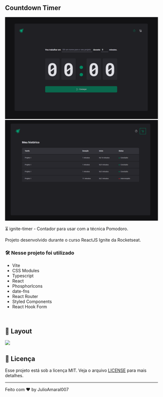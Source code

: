 ## Countdown Timer
<div align="center"> 
	<img alt="ignite-timer" title="#ignite-timer" src="https://github.com/bfukumori/ignite-timer/raw/main/.github/banner-1.PNG" />
</div>

<div align="center"> 
	<img alt="ignite-timer" title="#ignite-timer" src="https://github.com/bfukumori/ignite-timer/raw/main/.github/banner-2.PNG" />
</div>

⏳ ignite-timer - Contador para usar com a técnica Pomodoro.

Projeto desenvolvido durante o curso ReactJS Ignite da Rocketseat.

### 🛠️ Nesse projeto foi utilizado

* Vite
* CSS Modules
* Typescript
* React
* PhosphorIcons
* date-fns
* React Router
* Styled Components
* React Hook Form

<br />

## 🚧 Layout

<a href="https://www.figma.com/file/7U8xwr4UcPM0k9AoCxUver/Ignite-Timer-(Community)?node-id=0%3A1&t=mSdrYtfmQKaGIusz-0" target="_blank">
<img src="https://user-images.githubusercontent.com/71772559/178192253-4fe4757c-de57-4878-a38c-a483c25670b1.png" />
</a>

## :memo: Licença

Esse projeto está sob a licença MIT. Veja o arquivo [LICENSE](.github/LICENSE) para mais detalhes.

---

Feito com ♥ by JulioAmaral007

&nbsp;